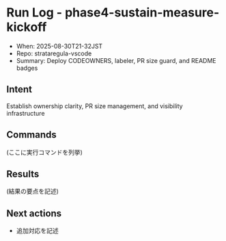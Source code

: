 # Run Log - phase4-sustain-measure-kickoff
- When: 2025-08-30T21-32JST
- Repo: strataregula-vscode
- Summary: Deploy CODEOWNERS, labeler, PR size guard, and README badges

## Intent
Establish ownership clarity, PR size management, and visibility infrastructure

## Commands
(ここに実行コマンドを列挙)

## Results
(結果の要点を記述)

## Next actions
- 追加対応を記述
